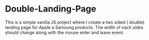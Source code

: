 # Double-Landing-Page
This is a simple vanilla JS project where I create a two sided ( double) landing page for Apple a Samsung products. The width of each sides should change along with the mouse enter and leave event. 
